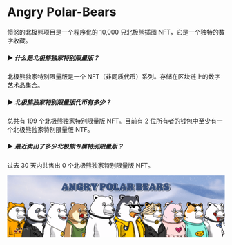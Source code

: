 # Angry Polar-Bears

愤怒的北极熊项目是一个程序化的 10,000 只北极熊插图 NFT，它是一个独特的数字收藏。

##### ▶ 什么是北极熊独家特别限量版？

北极熊独家特别限量版是一个 NFT（非同质代币）系列。存储在区块链上的数字艺术品集合。

##### ▶ 北极熊独家特别限量版代币有多少？

总共有 199 个北极熊独家特别限量版 NFT。目前有 2 位所有者的钱包中至少有一个北极熊独家特别限量版 NTF。

##### ▶ 最近卖出了多少北极熊专属特别限量版？

过去 30 天内共售出 0 个北极熊独家特别限量版 NFT。

![unnamed](unnamed.png)
